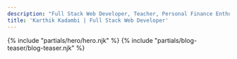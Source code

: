 ```yaml
---
description: "Full Stack Web Developer, Teacher, Personal Finance Enthusiast"
title: 'Karthik Kadambi | Full Stack Web Developer'
---
```

<div class="flow">
    {% include "partials/hero/hero.njk" %}
    {% include "partials/blog-teaser/blog-teaser.njk" %}
</div>
